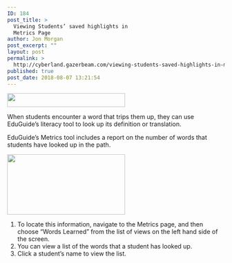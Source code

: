 ```yaml
---
ID: 184
post_title: >
  Viewing Students’ saved highlights in
  Metrics Page
author: Jon Morgan
post_excerpt: ""
layout: post
permalink: >
  http://cyberland.gazerbeam.com/viewing-students-saved-highlights-in-metrics-page
published: true
post_date: 2018-08-07 13:21:54
---
```

<p><img src="http://cyberland.gazerbeam.com/wp-content/uploads/2018/08/null-28.png" width="273" height="32" alt="" title=""></p>
<p></p>
<p>When students encounter a word that trips them up, they can use EduGuide’s literacy tool to look up its definition or translation.</p>
<p>EduGuide’s Metrics tool includes a report on the number of words that students have looked up in the path.</p>
<p><img src="http://cyberland.gazerbeam.com/wp-content/uploads/2018/08/null-29.png" width="273" height="140" alt="" title=""></p>
<ol>
<li>To locate this information, navigate to the Metrics page, and then choose “Words Learned” from the list of views on the left hand side of the screen.</li>
<li>You can view a list of the words that a student has looked up.</li>
<li>Click a student’s name to view the list.
</li>
</ol>